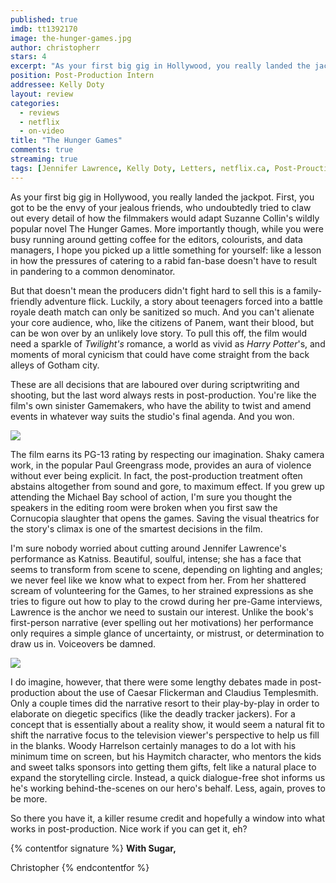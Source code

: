 ```yaml
---
published: true
imdb: tt1392170
image: the-hunger-games.jpg
author: christopherr
stars: 4
excerpt: "As your first big gig in Hollywood, you really landed the jackpot.  First, you got to be the envy of your jealous friends, who undoubtedly  tried to claw out every detail of how the filmmakers would adapt Suzanne  Collin&rsquo;s wildly popular novel The Hunger Games. More importantly  though, while you were busy running around getting coffee for the  editors, colourists, and data managers, I hope you picked up a little  something for yourself: like a lesson in how the pressures of catering  to a rabid fan-base doesn&rsquo;t have to result in pandering to a common  denominator."
position: Post-Production Intern
addressee: Kelly Doty
layout: review
categories:
  - reviews
  - netflix
  - on-video
title: "The Hunger Games"
comments: true
streaming: true
tags: [Jennifer Lawrence, Kelly Doty, Letters, netflix.ca, Post-Prouction Intern, Review, The Hunger Games]
---
```

As your first big gig in Hollywood, you really landed the jackpot. First, you got to be the envy of your jealous friends, who undoubtedly tried to claw out every detail of how the filmmakers would adapt Suzanne Collin's wildly popular novel The Hunger Games. More importantly though, while you were busy running around getting coffee for the editors, colourists, and data managers, I hope you picked up a little something for yourself: like a lesson in how the pressures of catering to a rabid fan-base doesn't have to result in pandering to a common denominator.

But that doesn't mean the producers didn't fight hard to sell this is a family-friendly adventure flick. Luckily, a story about teenagers forced into a battle royale death match can only be sanitized so much. And you can't alienate your core audience, who, like the citizens of Panem, want their blood, but can be won over by an unlikely love story. To pull this off, the film would need a sparkle of _Twilight's_ romance, a world as vivid as _Harry Potter_'s, and moments of moral cynicism that could have come straight from the back alleys of Gotham city.

These are all decisions that are laboured over during scriptwriting and shooting, but the last word always rests in post-production. You're like the film's own sinister Gamemakers, who have the ability to twist and amend events in whatever way suits the studio's final agenda. And you won.

![][1]

   [1]: http://static.squarespace.com/static/5005f6bcc4aa41161b33e89e/5329cf1fe4b07c068ebf74de/5329cf20e4b07c068ebf7d8f/1336797797947/hungergames-2.jpg

 The film earns its PG-13 rating by respecting our imagination. Shaky camera work, in the popular Paul Greengrass mode, provides an aura of violence without ever being explicit. In fact, the post-production treatment often abstains altogether from sound and gore, to maximum effect. If you grew up attending the Michael Bay school of action, I'm sure you thought the speakers in the editing room were broken when you first saw the Cornucopia slaughter that opens the games. Saving the visual theatrics for the story's climax is one of the smartest decisions in the film.

I'm sure nobody worried about cutting around Jennifer Lawrence's performance as Katniss. Beautiful, soulful, intense; she has a face that seems to transform from scene to scene, depending on lighting and angles; we never feel like we know what to expect from her.  From her shattered scream of volunteering for the Games, to her strained expressions as she tries to figure out how to play to the crowd during her pre-Game interviews, Lawrence is the anchor we need to sustain our interest. Unlike the book's first-person narrative (ever spelling out her motivations) her performance only requires a simple glance of uncertainty, or mistrust, or determination to draw us in. Voiceovers be damned.

![][2]

   [2]: http://static.squarespace.com/static/5005f6bcc4aa41161b33e89e/5329cf1fe4b07c068ebf74de/5329cf20e4b07c068ebf7d90/1336797842407/hungergames-3.jpg

I do imagine, however, that there were some lengthy debates made in post-production about the use of Caesar Flickerman and Claudius Templesmith. Only a couple times did the narrative resort to their play-by-play in order to elaborate on diegetic specifics (like the deadly tracker jackers). For a concept that is essentially about a reality show, it would seem a natural fit to shift the narrative focus to the television viewer's perspective to help us fill in the blanks. Woody Harrelson certainly manages to do a lot with his minimum time on screen, but his Haymitch character, who mentors the kids and sweet talks sponsors into getting them gifts, felt like a natural place to expand the storytelling circle. Instead, a quick dialogue-free shot informs us he's working behind-the-scenes on our hero's behalf. Less, again, proves to be more.

So there you have it, a killer resume credit and hopefully a window into what works in post-production. Nice work if you can get it, eh?

{% contentfor signature %}
**With Sugar,**

Christopher
{% endcontentfor %}